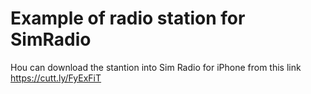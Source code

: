# Example of radio station for SimRadio

Нou can download the stantion into Sim Radio for iPhone  from this link <https://cutt.ly/FyExFiT>

